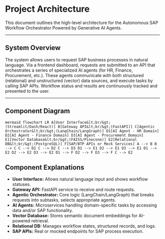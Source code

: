 # Project Architecture

This document outlines the high-level architecture for the Autonomous SAP Workflow Orchestrator Powered by Generative AI Agents.

---

## System Overview

The system allows users to request SAP business processes in natural language. Via a frontend dashboard, requests are submitted to an API that orchestrates a series of specialized AI agents (for HR, Finance, Procurement, etc.). These agents communicate with both structured (relational) and unstructured (vector) data sources, and execute tasks by calling SAP APIs. Workflow status and results are continuously tracked and presented to the user.

---

## Component Diagram

```mermaid flowchart LR A[User Interface&lt;br/&gt;(Streamlit/Dash/React)] B[Gateway API&lt;br/&gt;(FastAPI)] C[Agentic Orchestrator&lt;br/&gt;(LangChain/LangGraph)] D1[AI Agent - HR Domain] D2[AI Agent - Finance Domain] D3[AI Agent - Procurement Domain] E1[Vector Database&lt;br/&gt;(FAISS/Pinecone)] E2[Relational DB&lt;br/&gt;(PostgreSQL)] F[SAP/BTP APIs or Mock Services] A --> B B --> C C --> D1 C --> D2 C --> D3 D1 --> E1 D2 --> E1 D3 --> E1 D1 --> E2 D2 --> E2 D3 --> E2 D1 --> F D2 --> F D3 --> F C --> E2 ```
## Component Explanations

- **User Interface:** Allows natural language input and shows workflow statuses.
- **Gateway API:** FastAPI service to receive and route requests.
- **Agentic Orchestrator:** Core logic (LangChain/LangGraph) that breaks requests into subtasks, selects appropriate agents.
- **AI Agents:** Microservices handling domain-specific tasks by accessing data and/or SAP functionality.
- **Vector Database:** Stores semantic document embeddings for AI-powered retrieval.
- **Relational DB:** Manages workflow states, structured records, and logs.
- **SAP APIs:** Real or mocked endpoints for SAP process execution.
